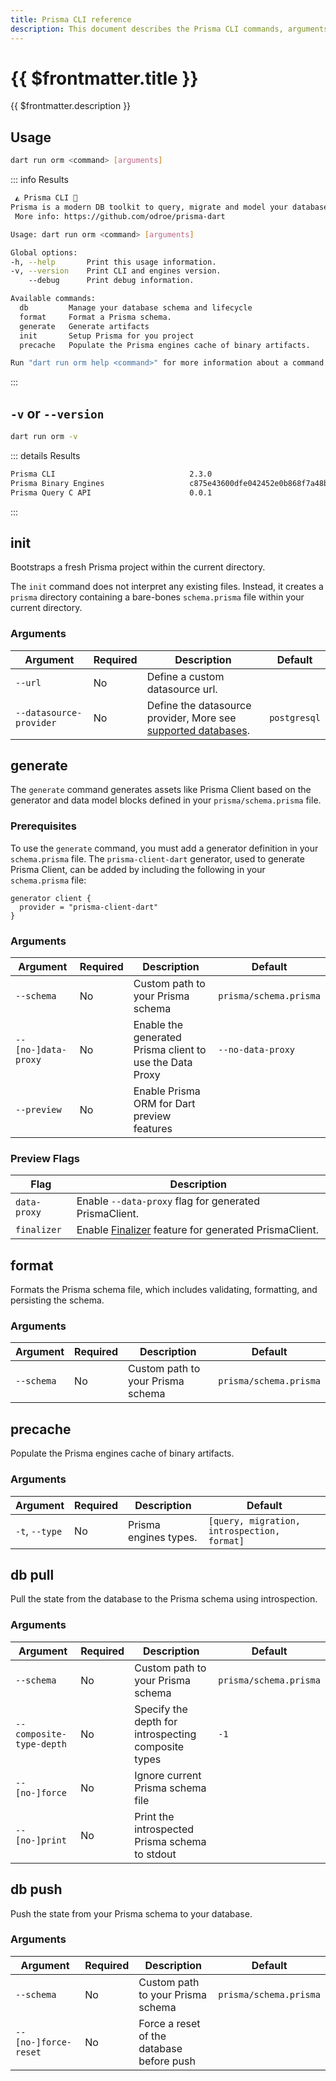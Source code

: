 ```yaml
---
title: Prisma CLI reference
description: This document describes the Prisma CLI commands, arguments, and options.
---
```


# {{ $frontmatter.title }}

{{ $frontmatter.description }}

## Usage

```bash
dart run orm <command> [arguments]
```

::: info Results
```bash
 ◭ Prisma CLI 🚀
Prisma is a modern DB toolkit to query, migrate and model your database.
 More info: https://github.com/odroe/prisma-dart

Usage: dart run orm <command> [arguments]

Global options:
-h, --help       Print this usage information.
-v, --version    Print CLI and engines version.
    --debug      Print debug information.

Available commands:
  db         Manage your database schema and lifecycle
  format     Format a Prisma schema.
  generate   Generate artifacts
  init       Setup Prisma for you project
  precache   Populate the Prisma engines cache of binary artifacts.

Run "dart run orm help <command>" for more information about a command.
```
:::

## `-v` or `--version`

```bash
dart run orm -v
```

::: details Results
```bash
Prisma CLI                              2.3.0
Prisma Binary Engines                   c875e43600dfe042452e0b868f7a48b817b9640b
Prisma Query C API                      0.0.1
```
:::

## init

Bootstraps a fresh Prisma project within the current directory.

The `init` command does not interpret any existing files. Instead, it creates a `prisma` directory containing a bare-bones `schema.prisma` file within your current directory.

### Arguments

| Argument | Required | Description | Default |
|----------|----------|-------------|---------|
| `--url` | No | Define a custom datasource url. |  |
| `--datasource-provider` | No | Define the datasource provider, More see [supported databases](https://www.prisma.io/docs/reference/database-reference/supported-databases). | `postgresql` |

## generate

The `generate` command generates assets like Prisma Client based on the generator and data model blocks defined in your `prisma/schema.prisma` file.

### Prerequisites

To use the `generate` command, you must add a generator definition in your `schema.prisma` file. The `prisma-client-dart` generator, used to generate Prisma Client, can be added by including the following in your `schema.prisma` file:

```prisma
generator client {
  provider = "prisma-client-dart"
}
```

### Arguments

| Argument | Required | Description | Default |
|----------|----------|-------------|---------|
| `--schema` | No | Custom path to your Prisma schema | `prisma/schema.prisma` |
| `--[no-]data-proxy` | No | Enable the generated Prisma client to use the Data Proxy | `--no-data-proxy` |
| `--preview` | No | Enable Prisma ORM for Dart preview features |

### Preview Flags

| Flag | Description |
|------|-------------|
| `data-proxy` | Enable `--data-proxy` flag for generated PrismaClient. |
| `finalizer` | Enable [Finalizer](https://api.flutter.dev/flutter/dart-core/Finalizer-class.html) feature for generated PrismaClient. |

## format

Formats the Prisma schema file, which includes validating, formatting, and persisting the schema.

### Arguments

| Argument | Required | Description | Default |
|----------|----------|-------------|---------|
| `--schema` | No | Custom path to your Prisma schema | `prisma/schema.prisma` |

## precache

Populate the Prisma engines cache of binary artifacts.

### Arguments

| Argument | Required | Description | Default |
|----------|----------|-------------|---------|
| `-t`, `--type` | No | Prisma engines types. | `[query, migration, introspection, format]`


## db pull

Pull the state from the database to the Prisma schema using introspection.

### Arguments

| Argument | Required | Description | Default |
|----------|----------|-------------|---------|
| `--schema` | No | Custom path to your Prisma schema | `prisma/schema.prisma` |
| `--composite-type-depth` | No | Specify the depth for introspecting composite types | `-1` |
| `--[no-]force` | No | Ignore current Prisma schema file | |
| `--[no-]print` | No | Print the introspected Prisma schema to stdout | |

## db push

Push the state from your Prisma schema to your database.

### Arguments

| Argument | Required | Description | Default |
|----------|----------|-------------|---------|
| `--schema` | No | Custom path to your Prisma schema | `prisma/schema.prisma` |
| `--[no-]force-reset` | No | Force a reset of the database before push | |
